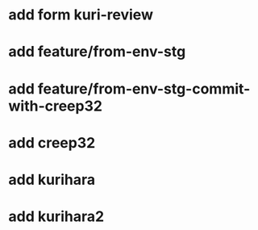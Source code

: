 # add form kuri-review

# add feature/from-env-stg

# add feature/from-env-stg-commit-with-creep32

# add creep32

# add kurihara

# add kurihara2
